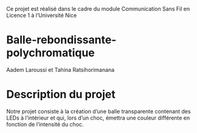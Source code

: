 Ce projet est réalisé dans le cadre du module Communication Sans Fil en Licence 1 à l’Université Nice

# Balle-rebondissante-polychromatique
Aadem Laroussi et Tahina Ratsihorimanana

# Description du projet
Notre projet consiste à la création d’une balle transparente contenant des LEDs à l’intérieur et qui, lors d’un choc, émettra une couleur différente en fonction de l’intensité du choc.
